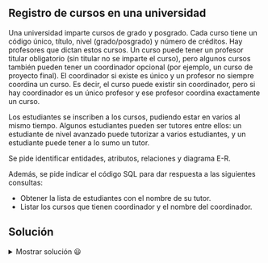 ## Registro de cursos en una universidad

Una universidad imparte cursos de grado y posgrado. Cada curso tiene un código único, título, nivel (grado/posgrado) y número de créditos. Hay profesores que dictan estos cursos. Un curso puede tener un profesor titular obligatorio (sin titular no se imparte el curso), pero algunos cursos también pueden tener un coordinador opcional (por ejemplo, un curso de proyecto final). El coordinador si existe es único y un profesor no siempre coordina un curso. Es decir, el curso puede existir sin coordinador, pero si hay coordinador es un único profesor y ese profesor coordina exactamente un curso.

Los estudiantes se inscriben a los cursos, pudiendo estar en varios al mismo tiempo. Algunos estudiantes pueden ser tutores entre ellos: un estudiante de nivel avanzado puede tutorizar a varios estudiantes, y un estudiante puede tener a lo sumo un tutor.

Se pide identificar entidades, atributos, relaciones y diagrama E-R.

Además, se pide indicar el código SQL para dar respuesta a las siguientes consultas:
- Obtener la lista de estudiantes con el nombre de su tutor.
- Listar los cursos que tienen coordinador y el nombre del coordinador.

## Solución

<details>
<summary>Mostrar solución 😃</summary>

Entidades y atributos:
```
Curso(Cod_Curso, Título, Nivel, Créditos)
Profesor(ID_Profesor, Nombre, Departamento)
Estudiante(ID_Estudiante, Nombre, Carrera, Año_Ingreso)
Entidades intermedias:
    Imparte(Cod_Curso, ID_Profesor) para indicar profesor titular (1:1 con obligatoriedad, el curso debe tener un titular, y un profesor puede ser titular de varios cursos)
    Coordinación(Cod_Curso, ID_Profesor) para la relación coordinador: 0:1 en el curso, pero 1:1 en el profesor (un profesor coordina a lo sumo un curso)
    Matrícula(Cod_Curso, ID_Estudiante) para relación M:N entre Estudiante y Curso
    Tutoría(ID_Tutor, ID_Tutorizado) para relación M:N reflexiva entre Estudiantes
```
Relaciones:
```
Curso 1:1 Profesor (Titular) a través de Imparte (con restricción: cada curso debe tener uno y solo un titular; un profesor puede titularizar más de un curso, por lo que es 1:N realmente, pero se expresa con la participación obligatoria del curso)
Curso 0:1 Profesor (Coordinador) a través de Coordinación (el curso puede no tener coordinador, pero si lo tiene, hay una correspondencia 1:1 con un profesor que no coordina otro curso)
Estudiante M:N Curso a través de Matrícula
Estudiante M:N (reflexiva) Estudiante a través de Tutoría (en realidad es 1:N desde el punto de vista de tutor-tutorizado, pero se modela con una entidad intermedia porque un tutor puede tener varios tutorizados y un estudiante puede, a lo largo del tiempo, tener un tutor distinto. Para simplificar, se asume M:N reflexiva.)
```

A continuación, se presenta el diagrama E-R correspondiente (el lenguaje mediante el que se representa es Mermaid y puedes visualizar el diagrama utilizando un [editor de Mermaid](https://mermaid.live/)):

```mermaid
erDiagram

    Curso {
        string Cod_Curso
        string Titulo
        string Nivel
        int Creditos
    }

    Profesor {
        string ID_Profesor
        string Nombre
        string Departamento
    }

    Estudiante {
        string ID_Estudiante
        string Nombre
        string Carrera
        date Anio_Ingreso
    }

    Imparte {
        string Cod_Curso
        string ID_Profesor
    }

    Coordinacion {
        string Cod_Curso
        string ID_Profesor
    }

    Matricula {
        string Cod_Curso
        string ID_Estudiante
    }

    Tutoria {
        string ID_Tutor
        string ID_Tutorizado
    }

    Curso ||--o{ Imparte : "1:1 (Curso a Profesor Titular)"
    Curso |o--|| Coordinacion : "0:1 (Curso a Profesor Coordinador)"
    Estudiante }o--o{ Curso : "M:N" via Matricula
    Estudiante }o--o{ Estudiante : "M:N Reflexiva (Tutoría)" via Tutoria

```

Nota: La relación titular (Imparte) es en realidad 1:N desde el profesor al curso (un profesor puede impartir varios cursos), pero el curso debe tener exactamente un profesor titular. La relación coordinador es 0:1 desde el curso a profesor (un curso puede no tener coordinador) y 1:1 desde el profesor (un profesor solo coordina un curso).

Código SQL para las consultas:
Consulta 1:
```sql
SELECT e2.Nombre AS Estudiante, e1.Nombre AS Tutor
FROM Tutoria t
JOIN Estudiante e1 ON t.ID_Tutor = e1.ID_Estudiante
JOIN Estudiante e2 ON t.ID_Tutorizado = e2.ID_Estudiante;
```

Consulta 2:
```sql
SELECT c.Titulo AS Curso, p.Nombre AS Coordinador
FROM Curso c
JOIN Coordinacion co ON c.Cod_Curso = co.Cod_Curso
JOIN Profesor p ON co.ID_Profesor = p.ID_Profesor;
```

</details>

